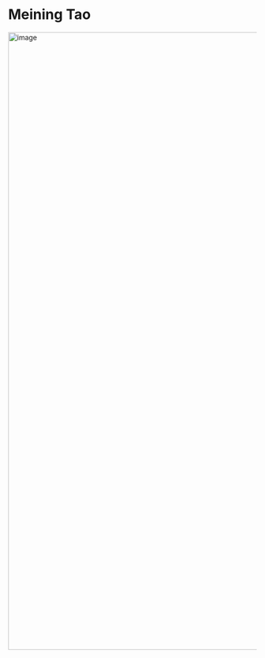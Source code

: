 # Meining Tao

<img width="1251" alt="image" src="https://github.com/Meining89/ECE444-F2023-Assignment1/assets/97919828/d4f60964-c079-49df-b30f-17407bb9681e">
